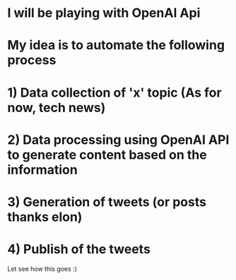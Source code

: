 # I will be playing with OpenAI Api
# My idea is to automate the following process

# 1) Data collection of 'x' topic (As for now, tech news)
# 2) Data processing using OpenAI API to generate content based on the information
# 3) Generation of tweets (or posts thanks elon) 
# 4) Publish of the tweets 

Let see how this goes :) 
